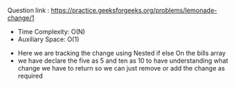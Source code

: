 Question link : https://practice.geeksforgeeks.org/problems/lemonade-change/1

*  Time Complexity: O(N)
*  Auxiliary Space: O(1)

- Here we are tracking the change using Nested if else On the bills array 
- we have declare the five as 5 and ten as 10 to have understanding what change we have to return so we can
  just remove or add the change as required 
